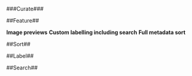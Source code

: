 ###Curate###

##Feature##

**Image previews**
**Custom labelling including search**
**Full metadata sort**

##Sort##

##Label##

##Search##
